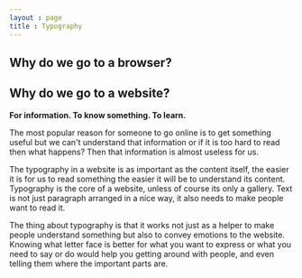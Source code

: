 ```yaml
---
layout : page
title : Typography
---
```


Why do we go to a browser? 
---
Why do we go to a website?
---

<b>For information. To know something. To learn.</b>

The most popular reason for someone to go online is to get something useful but we can't understand that information or if it is too hard to read then what happens? Then that information is almost useless for us.

The typography in a website is as important as  the content itself, the easier it is for us to read something the easier it will be to understand its content. Typography is the core of a website, unless of course its only a gallery. Text is not just paragraph arranged in a nice way, it also needs to make people want to read it.

The thing about typography is that it works not just as a helper to make people understand something but also to convey emotions to the website. Knowing what letter face is better for what you want to express or what you need to say or do would help you getting around with people, and even telling them where the important parts are.
